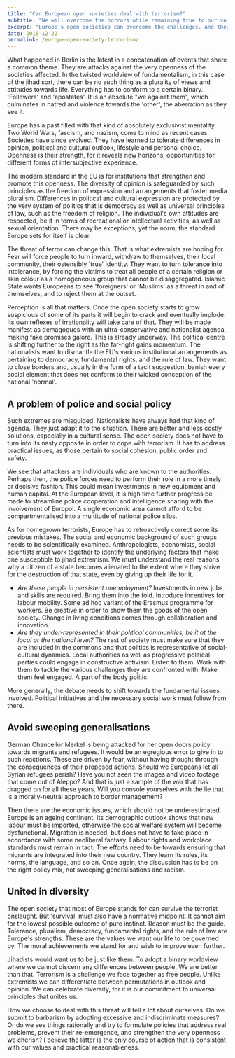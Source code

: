 ```yaml
---
title: "Can European open societies deal with terrorism?"
subtitle: "We will overcome the horrors while remaining true to our values"
excerpt: "Europe's open societies can overcome the challenges. And they can do so while remaining true to their values."
date: 2016-12-22
permalink: /europe-open-society-terrorism/
---
```

What happened in Berlin is the latest in a concatenation of events that share a common theme. They are attacks against the very openness of the societies affected. In the twisted worldview of fundamentalism, in this case of the jihad sort, there can be no such thing as a plurality of views and attitudes towards life. Everything has to conform to a certain binary. 'Followers' and 'apostates'. It is an absolute "we against them", which culminates in hatred and violence towards the 'other', the aberration as they see it.

Europe has a past filled with that kind of absolutely exclusivist mentality. Two World Wars, fascism, and nazism, come to mind as recent cases. Societies have since evolved. They have learned to tolerate differences in opinion, political and cultural outlook, lifestyle and personal choice. Openness is their strength, for it reveals new horizons, opportunities for different forms of intersubjective experience.

The modern standard in the EU is for institutions that strengthen and promote this openness. The diversity of opinion is safeguarded by such principles as the freedom of expression and arrangements that foster media pluralism. Differences in political and cultural expression are protected by the very system of politics that is democracy as well as universal principles of law, such as the freedom of religion. The individual's own attitudes are respected, be it in terms of recreational or intellectual activities, as well as sexual orientation. There may be exceptions, yet the norm, the standard Europe sets for itself is clear.

The threat of terror can change this. That is what extremists are hoping for. Fear will force people to turn inward, withdraw to themselves, their local community, their ostensibly 'true' identity. They want to turn tolerance into intolerance, by forcing the victims to treat all people of a certain religion or skin colour as a homogeneous group that cannot be disaggregated. Islamic State wants Europeans to see 'foreigners' or 'Muslims' as a threat in and of themselves, and to reject them at the outset.

Perception is all that matters. Once the open society starts to grow suspicious of some of its parts it will begin to crack and eventually implode. Its own reflexes of irrationality will take care of that. They will be made manifest as demagogues with an ultra-conservative and nationalist agenda, making fake promises galore. This is already underway. The political centre is shifting further to the right as the far-right gains momentum. The nationalists want to dismantle the EU's various institutional arrangements as pertaining to democracy, fundamental rights, and the rule of law. They want to close borders and, usually in the form of a tacit suggestion, banish every social element that does not conform to their wicked conception of the national 'normal'.

## A problem of police and social policy

Such extremes are misguided. Nationalists have always had that kind of agenda. They just adapt it to the situation. There are better and less costly solutions, especially in a cultural sense. The open society does not have to turn into its nasty opposite in order to cope with terrorism. It has to address practical issues, as those pertain to social cohesion, public order and safety.

We see that attackers are individuals who are known to the authorities. Perhaps then, the police forces need to perform their role in a more timely or decisive fashion. This could mean investments in new equipment and human capital. At the European level, it is high time further progress be made to streamline police cooperation and intelligence sharing with the involvement of Europol. A single economic area cannot afford to be compartmentalised into a multitude of national police silos.

As for homegrown terrorists, Europe has to retroactively correct some its previous mistakes. The social and economic background of such groups needs to be scientifically examined. Anthropologists, economists, social scientists must work together to identify the underlying factors that make one susceptible to jihad extremism. We must understand the real reasons why a citizen of a state becomes alienated to the extent where they strive for the destruction of that state, even by giving up their life for it.

- *Are these people in persistent unemployment?* Investments in new jobs and skills are required. Bring them into the fold. Introduce incentives for labour mobility. Some ad hoc variant of the Erasmus programme for workers. Be creative in order to show them the goods of the open society. Change in living conditions comes through collaboration and innovation.
- *Are they under-represented in their political communities, be it at the local or the national level?* The rest of society must make sure that they are included in the commons and that politics is representative of social-cultural dynamics. Local authorities as well as progressive political parties could engage in constructive activism. Listen to them. Work with them to tackle the various challenges they are confronted with. Make them feel engaged. A part of the body politic.

More generally, the debate needs to shift towards the fundamental issues involved. Political initiatives and the necessary social work must follow from there.

## Avoid sweeping generalisations

German Chancellor Merkel is being attacked for her open doors policy towards migrants and refugees. It would be an egregious error to give in to such reactions. These are driven by fear, without having thought through the consequences of their proposed actions. Should we Europeans let all Syrian refugees perish? Have you not seen the images and video footage that come out of Aleppo? And that is just a sample of the war that has dragged on for all these years. Will you console yourselves with the lie that is a morally-neutral approach to border management?

Then there are the economic issues, which should not be underestimated. Europe is an ageing continent. Its demographic outlook shows that new labour must be imported, otherwise the social welfare system will become dysfunctional. Migration is needed, but does not have to take place in accordance with some neoliberal fantasy. Labour rights and workplace standards must remain in tact. The efforts need to be towards ensuring that migrants are integrated into their new country. They learn its rules, its norms, the language, and so on. Once again, the discussion has to be on the right policy mix, not sweeping generalisations and racism.

## United in diversity

The open society that most of Europe stands for can survive the terrorist onslaught. But 'survival' must also have a normative midpoint. It cannot aim for the lowest possible outcome of pure instinct. Reason must be the guide. Tolerance, pluralism, democracy, fundamental rights, and the rule of law are Europe's strengths. These are the values we want our life to be governed by. The moral achievements we stand for and wish to improve even further.

Jihadists would want us to be just like them. To adopt a binary worldview where we cannot discern any differences between people. We are better than that. Terrorism is a challenge we face together as free people. Unlike extremists we can differentiate between permutations in outlook and opinion. We can celebrate diversity, for it is our commitment to universal principles that unites us.

How we choose to deal with this threat will tell a lot about ourselves. Do we submit to barbarism by adopting excessive and indiscriminate measures? Or do we see things rationally and try to formulate policies that address real problems, prevent their re-emergence, and strengthen the very openness we cherish? I believe the latter is the only course of action that is consistent with our values and practical reasonableness.
